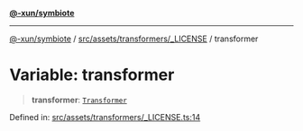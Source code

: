 [**@-xun/symbiote**](../../../../../README.md)

***

[@-xun/symbiote](../../../../../README.md) / [src/assets/transformers/\_LICENSE](../README.md) / transformer

# Variable: transformer

> **transformer**: [`Transformer`](../../../type-aliases/Transformer.md)

Defined in: [src/assets/transformers/\_LICENSE.ts:14](https://github.com/Xunnamius/symbiote/blob/79d395cced979d17188580f3f3b776aa6e57df18/src/assets/transformers/_LICENSE.ts#L14)
